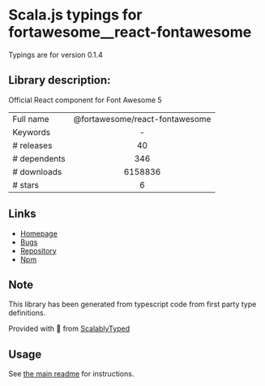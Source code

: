 
# Scala.js typings for fortawesome__react-fontawesome

Typings are for version 0.1.4

## Library description:
Official React component for Font Awesome 5

|                    |                 |
| ------------------ | :-------------: |
| Full name          | @fortawesome/react-fontawesome |
| Keywords           | - |
| # releases         | 40 |
| # dependents       | 346 |
| # downloads        | 6158836 |
| # stars            | 6 |

## Links
- [Homepage](https://github.com/FortAwesome/react-fontawesome)
- [Bugs](https://github.com/FortAwesome/react-fontawesome/issues)
- [Repository](https://github.com/FortAwesome/react-fontawesome)
- [Npm](https://www.npmjs.com/package/%40fortawesome%2Freact-fontawesome)
    


## Note
This library has been generated from typescript code from first party type definitions.

Provided with :purple_heart: from [ScalablyTyped](https://github.com/oyvindberg/ScalablyTyped)

## Usage
See [the main readme](../../readme.md) for instructions.


